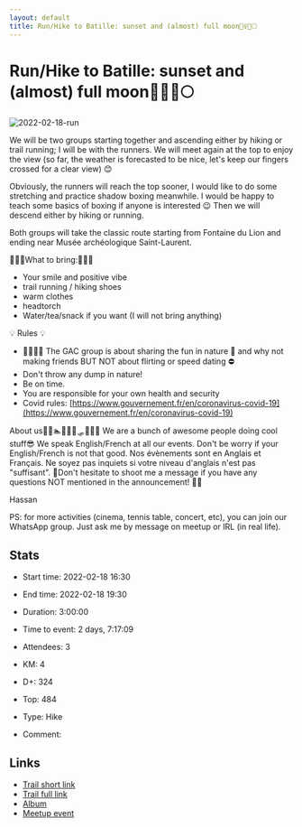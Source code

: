 ```yaml
---
layout: default
title: Run/Hike to Batille: sunset and (almost) full moon🏃‍♀️🥾🌕
---
```


# Run/Hike to Batille: sunset and (almost) full moon🏃‍♀️🥾🌕

![2022-02-18-run](/Stats/img/orig/2022-02-18-run.jpg)

We will be two groups starting together and ascending either by hiking or trail running; I will be with the runners. We will meet again at the top to enjoy the view (so far, the weather is forecasted to be nice, let's keep our fingers crossed for a clear view) 😊

Obviously, the runners will reach the top sooner, I would like to do some stretching and practice shadow boxing meanwhile. I would be happy to teach some basics of boxing if anyone is interested 😉
Then we will descend either by hiking or running.

Both groups will take the classic route starting from Fontaine du Lion and ending near Musée archéologique Saint-Laurent.

🎒🎒🎒What to bring:🎒🎒🎒

* Your smile and positive vibe
* trail running / hiking shoes
* warm clothes
* headtorch
* Water/tea/snack if you want (I will not bring anything)

💡 Rules 💡

* 🚶‍♀️🚶‍♂️ The GAC group is about sharing the fun in nature 🥾 and why not making friends BUT NOT about flirting or speed dating ⛔
* Don't throw any dump in nature!
* Be on time.
* You are responsible for your own health and security
* Covid rules: [https://www.gouvernement.fr/en/coronavirus-covid-19](https://www.gouvernement.fr/en/coronavirus-covid-19)

About us🥾🚣🏊🚴🏓🎿🛷🧗‍♀️🥊
We are a bunch of awesome people doing cool stuff😎
We speak English/French at all our events. Don't be worry if your English/French is not that good. Nos évènements sont en Anglais et Français. Ne soyez pas inquiets si votre niveau d'anglais n'est pas "suffisant".
💌Don't hesitate to shoot me a message if you have any questions NOT mentioned in the announcement! 🙂💌

Hassan

PS: for more activities (cinema, tennis table, concert, etc), you can join our WhatsApp group. Just ask me by message on meetup or IRL (in real life).

## Stats

- Start time: 2022-02-18 16:30
- End time: 2022-02-18 19:30
- Duration: 3:00:00
- Time to event: 2 days, 7:17:09
- Attendees: 3

- KM: 4
- D+: 324
- Top: 484
- Type: Hike
- Comment: 

## Links

- [Trail short link](https://s.42l.fr/EJGwvKCc)
- [Trail full link]()
- [Album](https://binnette.github.io/GacImg2022/2022-02-18-Run-Hike-to-Batille-sunset-and-almost-full-moon🏃‍♀️🥾🌕.html)
- [Meetup event](https://www.meetup.com/grenoble-adventure-club-english-french/events/284041009/)
